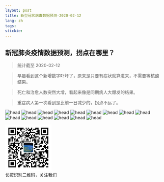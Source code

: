 ```yaml
---
layout: post
title: 新型冠状病毒数据预测-2020-02-12
lang: zh
tags: 
stickie: 
---
```


## 新冠肺炎疫情数据预测，拐点在哪里？

>统计截至 2020-02-12

>早晨看到这个新增数字吓坏了，原来是只要有症状就算进来，不需要等核酸结果。

>死亡和治愈人数突然大增，看起来像是同期病人大爆发的结果。

>重症病人第一次看到是比前一日减少的，拐点不远了。

![head]({{site.hosturl}}/assets/post_assets/newdata/0212/head.png)
![head]({{site.hosturl}}/assets/post_assets/newdata/0212/1.png)
![head]({{site.hosturl}}/assets/post_assets/newdata/0212/2.png)
![head]({{site.hosturl}}/assets/post_assets/newdata/0212/3.png)
![head]({{site.hosturl}}/assets/post_assets/newdata/0212/4.png)
![head]({{site.hosturl}}/assets/post_assets/newdata/0212/5.png)
![head]({{site.hosturl}}/assets/post_assets/newdata/0212/6.png)
![head]({{site.hosturl}}/assets/post_assets/newdata/0212/7.png)
![head]({{site.hosturl}}/assets/post_assets/newdata/0212/8.png)
![head]({{site.hosturl}}/assets/post_assets/newdata/0212/9.png)
![head]({{site.hosturl}}/assets/post_assets/newdata/0212/10.png)
![head]({{site.hosturl}}/assets/post_assets/newdata/0212/11.png)
![head]({{site.hosturl}}/assets/post_assets/newdata/0212/12.png)
![head]({{site.hosturl}}/assets/post_assets/newdata/0212/13.png)
![head]({{site.hosturl}}/assets/post_assets/newdata/0212/14.png)


<div>
    <img width="30%" src="/assets/post_assets/newdata/qrcode_wechat.jpg">
    <div>长按识别二维码，关注我们</div>
</div>

